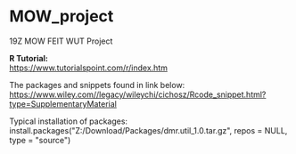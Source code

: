 # MOW_project

19Z MOW FEIT WUT Project </br>

<b>R Tutorial:</b> </br>
https://www.tutorialspoint.com/r/index.htm

The packages and snippets found in link below: </br>
https://www.wiley.com//legacy/wileychi/cichosz/Rcode_snippet.html?type=SupplementaryMaterial </br>

Typical installation of packages: </br>
install.packages("Z:/Download/Packages/dmr.util_1.0.tar.gz", repos = NULL, type = "source")
